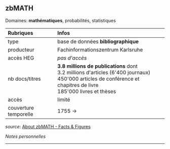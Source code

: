 ## zbMATH
Domaines: **mathématiques**, probabilités, statistiques

| Rubriques | Infos |
| :-------- | :---- |
| type | base de données **bibliographique** |
| producteur | Fachinformationszentrum Karlsruhe |
| accès HEG | *pas d'accès* |
| nb docs/titres | **3.8 millions de publications** dont <br/>3.2 millions d'articles (6'400 journaux) <br/> 450'000 articles de conférence et chapitres de livre <br/> 185'000 livres et thèses |
| accès | limité |
| couverture temporelle | 1755 -> |

*source*: [About zbMATH - Facts & Figures](https://zbmath.org/about/#id_4)

*Notes personnelles*

---

